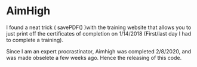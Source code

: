 # AimHigh

I found a neat trick ( savePDF() )with the training website that allows you to just print off the certificates of completion on 1/14/2018 (First/last day I had to complete a training).

Since I am an expert procrastinator, Aimhigh was completed 2/8/2020, and was made obselete a few weeks ago.  Hence the releasing of this code.
